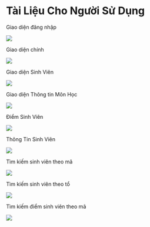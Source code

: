 <p><H1>Tài Liệu Cho Người Sử Dụng</H1></p>
<p>Giao diện đăng nhập</p>
<p><img src="http://imgur.com/a/gr0CF"></p>
<p>Giao diện chính</p>
<p><img src="https://scontent.fdad3-2.fna.fbcdn.net/v/t34.0-12/20067566_252188585285348_686483329_n.png?oh=d83a83b7aa0cc3164d64d6425e770c07&oe=596C9EBD"></p>
<p>Giao diện Sinh Viên</p>
<p><img src="https://scontent.fdad3-2.fna.fbcdn.net/v/t34.0-12/20046062_252188588618681_1163463968_n.png?oh=1ff300d758b7c132cbc87613d4f7920b&oe=596C7B83"></p>
<p>Giao diện Thông tin Môn Học</p>
<p><img src="https://scontent.fdad3-2.fna.fbcdn.net/v/t34.0-12/20067666_252188565285350_1864757806_n.png?oh=eab6a1ac8e42837e0fd6e2a9a49c7d06&oe=596C38CE"></p>
<p>Điểm Sinh Viên</p>
<p><img src="https://scontent.fdad3-2.fna.fbcdn.net/v/t34.0-12/20136667_252188575285349_1504637622_n.png?oh=1ab8debc2d0d85ffa82cc6996a15b878&oe=596B6236"></p>
<p>Thông Tin Sinh Viên</p>
<p><img src="https://scontent.fdad3-2.fna.fbcdn.net/v/t34.0-12/20117418_252188591952014_209850445_n.png?oh=6fb2be386d99cc299f4bec20d22c53df&oe=596C468D"></p>
<p>Tìm kiếm sinh viên theo mã</p>
<p><img src="https://scontent.fdad3-2.fna.fbcdn.net/v/t34.0-12/20117352_252188578618682_16784827_n.png?oh=0b7346539c15363be28ee40964e00ef5&oe=596B64A4"></p>
<p>Tìm kiếm sinh viên theo tổ</p>
<p><img src="https://scontent.fdad3-2.fna.fbcdn.net/v/t34.0-12/20067725_252188568618683_2101716593_n.png?oh=58e3ad0957e21dc724965eedb850016b&oe=596C7E78"></p>
<p>Tìm kiếm điểm sinh viên theo mã</p>
<p><img src="https://scontent.fdad3-2.fna.fbcdn.net/v/t34.0-12/20117548_252188598618680_88988866_n.png?oh=ba38656c63b9b376359ebaa388c7ee8e&oe=596C3BB3"></p>
 
